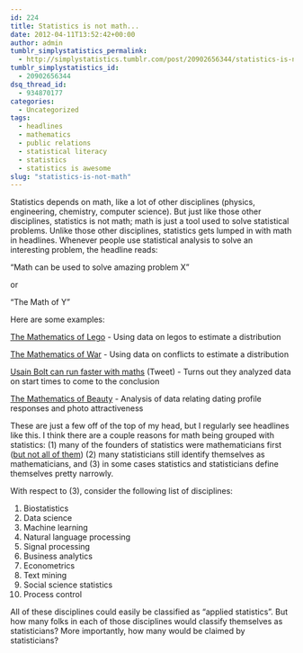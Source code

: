 ```yaml
---
id: 224
title: Statistics is not math...
date: 2012-04-11T13:52:42+00:00
author: admin
tumblr_simplystatistics_permalink:
  - http://simplystatistics.tumblr.com/post/20902656344/statistics-is-not-math
tumblr_simplystatistics_id:
  - 20902656344
dsq_thread_id:
  - 934870177
categories:
  - Uncategorized
tags:
  - headlines
  - mathematics
  - public relations
  - statistical literacy
  - statistics
  - statistics is awesome
slug: "statistics-is-not-math"
---
```

Statistics depends on math, like a lot of other disciplines (physics, engineering, chemistry, computer science). But just like those other disciplines, statistics is not math; math is just a tool used to solve statistical problems. Unlike those other disciplines, statistics gets lumped in with math in headlines. Whenever people use statistical analysis to solve an interesting problem, the headline reads:

&#8220;Math can be used to solve amazing problem X&#8221;

or

&#8220;The Math of Y&#8221; 

Here are some examples:

<a href="http://www.wired.com/wiredscience/2012/01/the-mathematics-of-lego/" target="_blank">The Mathematics of Lego</a> - Using data on legos to estimate a distribution

<a href="http://www.ted.com/talks/sean_gourley_on_the_mathematics_of_war.html" target="_blank">The Mathematics of War</a> - Using data on conflicts to estimate a distribution

<a href="https://twitter.com/#!/Cambridge_Uni/status/187844697170001920" target="_blank">Usain Bolt can run faster with maths</a> (Tweet) - Turns out they analyzed data on start times to come to the conclusion

<a href="http://blog.okcupid.com/index.php/the-mathematics-of-beauty/" target="_blank">The Mathematics of Beauty</a> - Analysis of data relating dating profile responses and photo attractiveness

These are just a few off of the top of my head, but I regularly see headlines like this. I think there are a couple reasons for math being grouped with statistics: (1) many of the founders of statistics were mathematicians first (<a href="http://en.wikipedia.org/wiki/Ronald_Fisher" target="_blank">but not all of them</a>) (2) many statisticians still identify themselves as mathematicians, and (3) in some cases statistics and statisticians define themselves pretty narrowly. 

With respect to (3), consider the following list of disciplines:

  1. Biostatistics
  2. Data science
  3. Machine learning
  4. Natural language processing
  5. Signal processing
  6. Business analytics
  7. Econometrics
  8. Text mining
  9. Social science statistics
 10. Process control

All of these disciplines could easily be classified as &#8220;applied statistics&#8221;. But how many folks in each of those disciplines would classify themselves as statisticians? More importantly, how many would be claimed by statisticians? 
